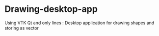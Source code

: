 # Drawing-desktop-app
Using VTK Qt and only lines : Desktop application for drawing shapes and storing as vector
